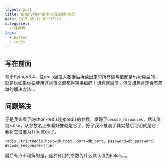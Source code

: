 ```yaml
---
layout: post
title: 使用Python操作redis遇到的坑
date: 2015-05-11 00:37:15
categories: 
  - 瞎折腾
tags: 
  - python
  - redis
---
```

## 写在前面
基于Python3.4，往redis里插入数据后再读出来时所有键与值都是byte类型的，就是说如果你要使用这些值全部都得转换编码！想想就崩溃！但又想想肯定会有简单的解决方法...

## 问题解决
于是我查看了python-redis连接redis的参数，发现了`decode_responses`，默认值为False，从参数名上来看好像就是它了。好了我不扯淡了其实最后证明就是它！我将它设置为True就ok了。
```
redis.StrictRedis(host=db_host, port=db_port, password=db_password, decode_responses=True)
```

最后有点不理解的是，这种有用的参数为什么默认值为False。。。